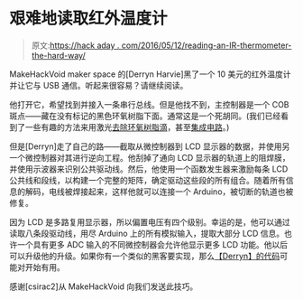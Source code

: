 # 艰难地读取红外温度计

> 原文:[https://hack aday . com/2016/05/12/reading-an-IR-thermometer-the-hard-way/](https://hackaday.com/2016/05/12/reading-an-ir-thermometer-the-hard-way/)

MakeHackVoid maker space 的[Derryn Harvie]黑了一个 10 美元的红外温度计并让它与 USB 通信。听起来很容易？请继续阅读。

他打开它，希望找到并接入一条串行总线。但是他找不到，主控制器是一个 COB 斑点——藏在没有标记的黑色环氧树脂下面。通常这是一个死胡同。(我们已经看到了一些有趣的方法来用激光[去除环氧树脂滴](http://hackaday.com/2015/08/24/using-a-laser-cutter-to-decap-ics/)，甚至[集成电路](http://hackaday.com/2015/08/29/co2-laser-decapping-to-fix-soldering-mistake/)。)

但是[Derryn]走了自己的路——截取从微控制器到 LCD 显示器的数据，并使用另一个微控制器对其进行逆向工程。他刮掉了通向 LCD 显示器的轨道上的阻焊膜，并使用示波器来识别公共驱动线。然后，他使用一个函数发生器来激励每条 LCD 公共线和段线，以构建一个完整的矩阵，确定驱动这些段的所有组合。随着所有信息的解码，电线被焊接起来，这样他就可以连接一个 Arduino，被切断的轨道也被修复。

因为 LCD 是多路复用显示器，所以偏置电压有四个级别。幸运的是，他可以通过读取八条段驱动线，用尽 Arduino 上的所有模拟输入，提取大部分 LCD 信息。也许一个具有更多 ADC 输入的不同微控制器会允许他显示更多 LCD 功能。他以后可以升级他的升级。如果你有一个类似的黑客要实现，那么[【Derryn】的代码](https://github.com/harvie256/IR_Thermometer_LCD_Read)可能对开始有用。

感谢[csirac2]从 MakeHackVoid 向我们发送此技巧。